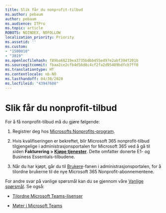 ```yaml
---
title: Slik får du nonprofit-tilbud
ms.author: pebaum
author: pebaum
ms.audience: ITPro
ms.topic: article
ROBOTS: NOINDEX, NOFOLLOW
localization_priority: Priority
ms.assetid: ''
ms.custom:
- "1500010"
- "3819"
ms.openlocfilehash: f89ba68219ea3735bdbb455ed97e2abf394f201b
ms.sourcegitcommit: fbaa2ce2cfb4d56d8c4cf2fa2d95489bdfcb7ff0
ms.translationtype: HT
ms.contentlocale: nb-NO
ms.lasthandoff: 04/30/2020
ms.locfileid: "43947608"
---
```

# <a name="how-to-get-nonprofit-offers"></a>Slik får du nonprofit-tilbud

For å få nonprofit-tilbud må du gjøre følgende:

1. Registrer deg hos [Microsofts Nonprofits-program](https://go.microsoft.com/fwlink/p/?linkid=2008962).

2. Hvis kvalifiseringen er bekreftet, blir Microsoft 365 nonprofit-tilbud tilgjengelige i administrasjonsportalen for Microsoft 365 ved å gå til siden **Fakturering > [Kjøpe tjenester](https://go.microsoft.com/fwlink/p/?linkid=868433)**. Dette omfatter donerte E1- og Business Essentials-tilbudene.

3. Når du har kjøpt, går du til [Brukere](https://admin.microsoft.com/Adminportal/Home#/users)-fanen i administrasjonsportalen, for å tilordne brukerne til de nye Microsoft 365 Nonprofit-abonnementene.

For andre svar på vanlige spørsmål kan du se gjennom våre [Vanlige spørsmål](https://www.microsoft.com/microsoft-365/nonprofit/office-365-nonprofit#coreui-heading-67lnrlz). Se også:

- [Tilordne Microsoft Teams-lisenser](https://docs.microsoft.com/MicrosoftTeams/assign-teams-licenses)

- [Møter i Microsoft Teams](https://docs.microsoft.com/MicrosoftTeams/tutorial-meetings-in-teams)
